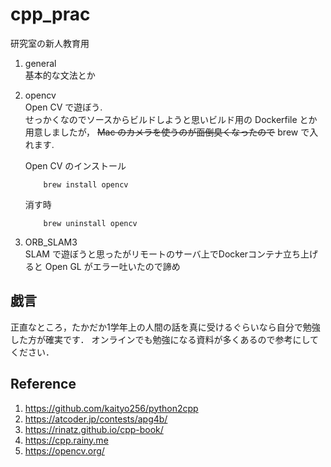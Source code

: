 # cpp_prac

研究室の新人教育用

1. general  
    基本的な文法とか

2. opencv  
    Open CV で遊ぼう.  
    せっかくなのでソースからビルドしようと思いビルド用の Dockerfile とか用意しましたが， 
    ~~Mac のカメラを使うのが面倒臭くなったので~~
    brew で入れます.

    Open CV のインストール
    ```
        brew install opencv
    ```
    消す時
    ```
        brew uninstall opencv
    ```

3. ORB_SLAM3  
    SLAM で遊ぼうと思ったがリモートのサーバ上でDockerコンテナ立ち上げると Open GL がエラー吐いたので諦め

## 戯言
正直なところ，たかだか1学年上の人間の話を真に受けるぐらいなら自分で勉強した方が確実です．
オンラインでも勉強になる資料が多くあるので参考にしてください．

## Reference
1. https://github.com/kaityo256/python2cpp
2. https://atcoder.jp/contests/apg4b/
3. https://rinatz.github.io/cpp-book/
4. https://cpp.rainy.me
5. https://opencv.org/